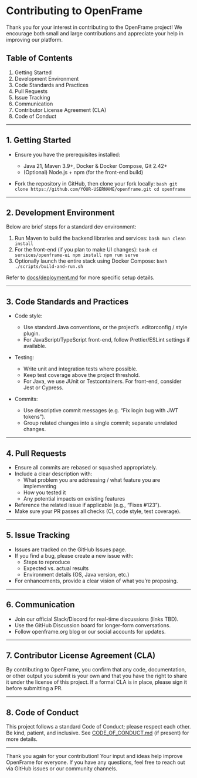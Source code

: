 # Contributing to OpenFrame

Thank you for your interest in contributing to the OpenFrame project! We encourage both small and large contributions and appreciate your help in improving our platform.

## Table of Contents
1. Getting Started  
2. Development Environment  
3. Code Standards and Practices  
4. Pull Requests  
5. Issue Tracking  
6. Communication  
7. Contributor License Agreement (CLA)  
8. Code of Conduct  

--------------------------------------------------------------------------------
## 1. Getting Started

- Ensure you have the prerequisites installed:
  - Java 21, Maven 3.9+, Docker & Docker Compose, Git 2.42+
  - (Optional) Node.js + npm (for the front-end build)

- Fork the repository in GitHub, then clone your fork locally:  ```bash
  git clone https://github.com/YOUR-USERNAME/openframe.git
  cd openframe  ```

--------------------------------------------------------------------------------
## 2. Development Environment

Below are brief steps for a standard dev environment:

1. Run Maven to build the backend libraries and services:   ```bash
   mvn clean install   ```
2. For the front-end (if you plan to make UI changes):   ```bash
   cd services/openframe-ui
   npm install
   npm run serve   ```
3. Optionally launch the entire stack using Docker Compose:   ```bash
   ./scripts/build-and-run.sh   ```

Refer to [docs/deployment.md](docs/deployment.md) for more specific setup details.

--------------------------------------------------------------------------------
## 3. Code Standards and Practices

- Code style:
  - Use standard Java conventions, or the project’s .editorconfig / style plugin.
  - For JavaScript/TypeScript front-end, follow Prettier/ESLint settings if available.

- Testing:
  - Write unit and integration tests where possible.
  - Keep test coverage above the project threshold.
  - For Java, we use JUnit or Testcontainers. For front-end, consider Jest or Cypress.

- Commits:
  - Use descriptive commit messages (e.g. “Fix login bug with JWT tokens”).
  - Group related changes into a single commit; separate unrelated changes.

--------------------------------------------------------------------------------
## 4. Pull Requests

- Ensure all commits are rebased or squashed appropriately.
- Include a clear description with:
  - What problem you are addressing / what feature you are implementing
  - How you tested it
  - Any potential impacts on existing features
- Reference the related issue if applicable (e.g., “Fixes #123”).
- Make sure your PR passes all checks (CI, code style, test coverage).

--------------------------------------------------------------------------------
## 5. Issue Tracking

- Issues are tracked on the GitHub Issues page.
- If you find a bug, please create a new issue with:
  - Steps to reproduce
  - Expected vs. actual results
  - Environment details (OS, Java version, etc.)
- For enhancements, provide a clear vision of what you’re proposing.

--------------------------------------------------------------------------------
## 6. Communication

- Join our official Slack/Discord for real-time discussions (links TBD).
- Use the GitHub Discussion board for longer-form conversations.
- Follow openframe.org blog or our social accounts for updates.

--------------------------------------------------------------------------------
## 7. Contributor License Agreement (CLA)

By contributing to OpenFrame, you confirm that any code, documentation, or other output you submit is your own and that you have the right to share it under the license of this project. If a formal CLA is in place, please sign it before submitting a PR.

--------------------------------------------------------------------------------
## 8. Code of Conduct

This project follows a standard Code of Conduct; please respect each other. Be kind, patient, and inclusive. See [CODE_OF_CONDUCT.md](CODE_OF_CONDUCT.md) (if present) for more details.

--------------------------------------------------------------------------------
Thank you again for your contribution! Your input and ideas help improve OpenFrame for everyone. If you have any questions, feel free to reach out via GitHub issues or our community channels.
